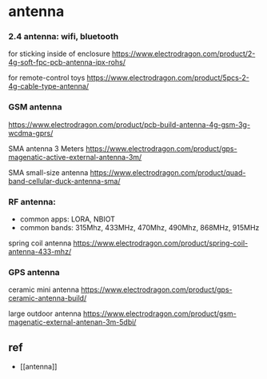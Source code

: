 
# antenna 



### 2.4 antenna: wifi, bluetooth

for sticking inside of enclosure
https://www.electrodragon.com/product/2-4g-soft-fpc-pcb-antenna-ipx-rohs/

for remote-control toys
https://www.electrodragon.com/product/5pcs-2-4g-cable-type-antenna/

### GSM antenna 

https://www.electrodragon.com/product/pcb-build-antenna-4g-gsm-3g-wcdma-gprs/

SMA antenna 3 Meters 
https://www.electrodragon.com/product/gps-magenatic-active-external-antenna-3m/

SMA small-size antenna 
https://www.electrodragon.com/product/quad-band-cellular-duck-antenna-sma/

### RF antenna: 

- common apps: LORA, NBIOT
- common bands: 315Mhz, 433MHz, 470Mhz, 490Mhz, 868MHz, 915MHz

spring coil antenna 
https://www.electrodragon.com/product/spring-coil-antenna-433-mhz/


### GPS antenna 

ceramic mini antenna 
https://www.electrodragon.com/product/gps-ceramic-antenna-build/

large outdoor antenna 
https://www.electrodragon.com/product/gsm-magenatic-external-antenan-3m-5dbi/


## ref 

- [[antenna]]